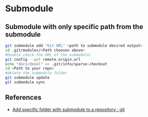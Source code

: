 # Submodule


## Submodule with only specific path from the submodule
```sh
git submodule add "Git URL" <path to submodule desired output>
cd .git/modules/<Path choosen above>
#Double check the URL of the submodule:
git config --get remote.origin.url
echo "docs/devel" >> .git/info/sparse-checkout
cd <Path to your repo>
#delete the submodule folder
git submodule update
git submodule sync
```

## References
- [Add specific folder with submodule to a repository : git](https://www.reddit.com/r/git/comments/sme7k4/add_specific_folder_with_submodule_to_a_repository/)